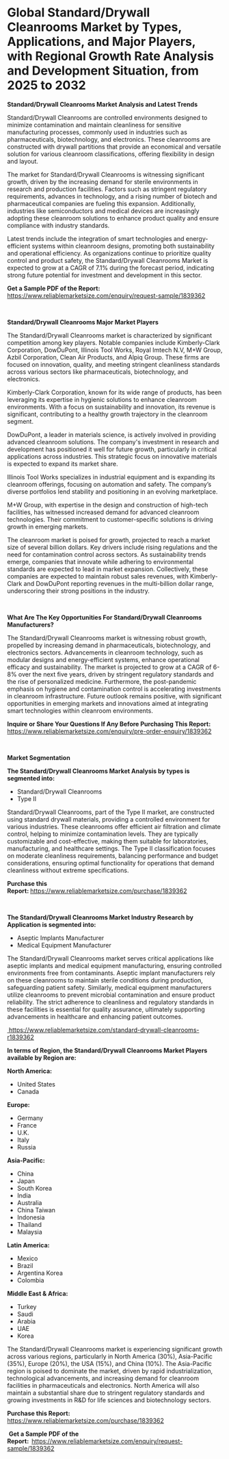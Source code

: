 <p><h1>Global Standard/Drywall Cleanrooms Market by Types, Applications, and Major Players, with Regional Growth Rate Analysis and Development Situation, from 2025 to 2032</h1></p><p><strong>Standard/Drywall Cleanrooms Market Analysis and Latest Trends</strong></p>
<p><p>Standard/Drywall Cleanrooms are controlled environments designed to minimize contamination and maintain cleanliness for sensitive manufacturing processes, commonly used in industries such as pharmaceuticals, biotechnology, and electronics. These cleanrooms are constructed with drywall partitions that provide an economical and versatile solution for various cleanroom classifications, offering flexibility in design and layout.</p><p>The market for Standard/Drywall Cleanrooms is witnessing significant growth, driven by the increasing demand for sterile environments in research and production facilities. Factors such as stringent regulatory requirements, advances in technology, and a rising number of biotech and pharmaceutical companies are fueling this expansion. Additionally, industries like semiconductors and medical devices are increasingly adopting these cleanroom solutions to enhance product quality and ensure compliance with industry standards.</p><p>Latest trends include the integration of smart technologies and energy-efficient systems within cleanroom designs, promoting both sustainability and operational efficiency. As organizations continue to prioritize quality control and product safety, the Standard/Drywall Cleanrooms Market is expected to grow at a CAGR of 7.1% during the forecast period, indicating strong future potential for investment and development in this sector.</p></p>
<p><strong>Get a Sample PDF of the Report:&nbsp;</strong> <a href="https://www.reliablemarketsize.com/enquiry/request-sample/1839362?utm_campaign=2442&utm_medium=2&utm_source=Github&utm_content=ia&utm_term=14042025&utm_id=standarddrywall-cleanrooms">https://www.reliablemarketsize.com/enquiry/request-sample/1839362</a></p>
<p>&nbsp;</p>
<p><strong>Standard/Drywall Cleanrooms Major Market Players</strong></p>
<p><p>The Standard/Drywall Cleanrooms market is characterized by significant competition among key players. Notable companies include Kimberly-Clark Corporation, DowDuPont, Illinois Tool Works, Royal Imtech N.V, M+W Group, Azbil Corporation, Clean Air Products, and Alpiq Group. These firms are focused on innovation, quality, and meeting stringent cleanliness standards across various sectors like pharmaceuticals, biotechnology, and electronics.</p><p>Kimberly-Clark Corporation, known for its wide range of products, has been leveraging its expertise in hygienic solutions to enhance cleanroom environments. With a focus on sustainability and innovation, its revenue is significant, contributing to a healthy growth trajectory in the cleanroom segment.</p><p>DowDuPont, a leader in materials science, is actively involved in providing advanced cleanroom solutions. The company's investment in research and development has positioned it well for future growth, particularly in critical applications across industries. This strategic focus on innovative materials is expected to expand its market share.</p><p>Illinois Tool Works specializes in industrial equipment and is expanding its cleanroom offerings, focusing on automation and safety. The company’s diverse portfolios lend stability and positioning in an evolving marketplace.</p><p>M+W Group, with expertise in the design and construction of high-tech facilities, has witnessed increased demand for advanced cleanroom technologies. Their commitment to customer-specific solutions is driving growth in emerging markets.</p><p>The cleanroom market is poised for growth, projected to reach a market size of several billion dollars. Key drivers include rising regulations and the need for contamination control across sectors. As sustainability trends emerge, companies that innovate while adhering to environmental standards are expected to lead in market expansion. Collectively, these companies are expected to maintain robust sales revenues, with Kimberly-Clark and DowDuPont reporting revenues in the multi-billion dollar range, underscoring their strong positions in the industry.</p></p>
<p>&nbsp;</p>
<p><strong>What Are The Key Opportunities For Standard/Drywall Cleanrooms Manufacturers?</strong></p>
<p><p>The Standard/Drywall Cleanrooms market is witnessing robust growth, propelled by increasing demand in pharmaceuticals, biotechnology, and electronics sectors. Advancements in cleanroom technology, such as modular designs and energy-efficient systems, enhance operational efficacy and sustainability. The market is projected to grow at a CAGR of 6-8% over the next five years, driven by stringent regulatory standards and the rise of personalized medicine. Furthermore, the post-pandemic emphasis on hygiene and contamination control is accelerating investments in cleanroom infrastructure. Future outlook remains positive, with significant opportunities in emerging markets and innovations aimed at integrating smart technologies within cleanroom environments.</p></p>
<p><strong>Inquire or Share Your Questions If Any Before Purchasing This Report:</strong> <a href="https://www.reliablemarketsize.com/enquiry/pre-order-enquiry/1839362?utm_campaign=2442&utm_medium=2&utm_source=Github&utm_content=ia&utm_term=14042025&utm_id=standarddrywall-cleanrooms">https://www.reliablemarketsize.com/enquiry/pre-order-enquiry/1839362</a></p>
<p>&nbsp;</p>
<p><strong>Market Segmentation</strong></p>
<p><strong>The Standard/Drywall Cleanrooms Market Analysis by types is segmented into:</strong></p>
<p><ul><li>Standard/Drywall Cleanrooms</li><li>Type II</li></ul></p>
<p><p>Standard/Drywall Cleanrooms, part of the Type II market, are constructed using standard drywall materials, providing a controlled environment for various industries. These cleanrooms offer efficient air filtration and climate control, helping to minimize contamination levels. They are typically customizable and cost-effective, making them suitable for laboratories, manufacturing, and healthcare settings. The Type II classification focuses on moderate cleanliness requirements, balancing performance and budget considerations, ensuring optimal functionality for operations that demand cleanliness without extreme specifications.</p></p>
<p><strong>Purchase this Report:&nbsp;</strong><a href="https://www.reliablemarketsize.com/purchase/1839362?utm_campaign=2442&utm_medium=2&utm_source=Github&utm_content=ia&utm_term=14042025&utm_id=standarddrywall-cleanrooms">https://www.reliablemarketsize.com/purchase/1839362</a></p>
<p>&nbsp;</p>
<p><strong>The Standard/Drywall Cleanrooms Market Industry Research by Application is segmented into:</strong></p>
<p><ul><li>Aseptic Implants Manufacturer</li><li>Medical Equipment Manufacturer</li></ul></p>
<p><p>The Standard/Drywall Cleanrooms market serves critical applications like aseptic implants and medical equipment manufacturing, ensuring controlled environments free from contaminants. Aseptic implant manufacturers rely on these cleanrooms to maintain sterile conditions during production, safeguarding patient safety. Similarly, medical equipment manufacturers utilize cleanrooms to prevent microbial contamination and ensure product reliability. The strict adherence to cleanliness and regulatory standards in these facilities is essential for quality assurance, ultimately supporting advancements in healthcare and enhancing patient outcomes.</p></p>
<p><a href="https://www.reliablemarketsize.com/standard-drywall-cleanrooms-r1839362?utm_campaign=2442&utm_medium=2&utm_source=Github&utm_content=ia&utm_term=14042025&utm_id=standarddrywall-cleanrooms">&nbsp;https://www.reliablemarketsize.com/standard-drywall-cleanrooms-r1839362</a></p>
<p><strong>In terms of Region, the Standard/Drywall Cleanrooms Market Players available by Region are:</strong></p>
<p>
    <p> <strong> North America: </strong>
        <ul>
            <li>United States</li>
            <li>Canada</li>
        </ul>
        </p> 
    <p> <strong> Europe: </strong>
        <ul>
            <li>Germany</li>
            <li>France</li>
            <li>U.K.</li>
            <li>Italy</li>
            <li>Russia</li>
        </ul>
        </p> 
    <p> <strong> Asia-Pacific: </strong>
        <ul>
            <li>China</li>
            <li>Japan</li>
            <li>South Korea</li>
            <li>India</li>
            <li>Australia</li>
            <li>China Taiwan</li>
            <li>Indonesia</li>
            <li>Thailand</li>
            <li>Malaysia</li>
        </ul>
        </p> 
    <p> <strong> Latin America: </strong>
        <ul>
            <li>Mexico</li>
            <li>Brazil</li>
            <li>Argentina Korea</li>
            <li>Colombia</li>
        </ul>
        </p> 
    <p> <strong> Middle East & Africa: </strong>
        <ul>
            <li>Turkey</li>
            <li>Saudi</li>
            <li>Arabia</li>
            <li>UAE</li>
            <li>Korea</li>
        </ul>
    </p>
    </p>
<p><p>The Standard/Drywall Cleanrooms market is experiencing significant growth across various regions, particularly in North America (30%), Asia-Pacific (35%), Europe (20%), the USA (15%), and China (10%). The Asia-Pacific region is poised to dominate the market, driven by rapid industrialization, technological advancements, and increasing demand for cleanroom facilities in pharmaceuticals and electronics. North America will also maintain a substantial share due to stringent regulatory standards and growing investments in R&D for life sciences and biotechnology sectors.</p></p>
<p><strong>Purchase this Report: </strong><a href="https://www.reliablemarketsize.com/purchase/1839362?utm_campaign=2442&utm_medium=2&utm_source=Github&utm_content=ia&utm_term=14042025&utm_id=standarddrywall-cleanrooms">https://www.reliablemarketsize.com/purchase/1839362</a></p>
<p>&nbsp;<strong>Get a Sample PDF of the Report:&nbsp;&nbsp;</strong><a href="https://www.reliablemarketsize.com/enquiry/request-sample/1839362?utm_campaign=2442&utm_medium=2&utm_source=Github&utm_content=ia&utm_term=14042025&utm_id=standarddrywall-cleanrooms">https://www.reliablemarketsize.com/enquiry/request-sample/1839362</a></p>
<p><strong></strong></p>
<p><p></p><p></p><p></p></p>